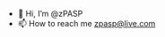- 👋 Hi, I’m @zPASP
- 📫 How to reach me zpasp@live.com

<!---
zPASP/zPASP is a ✨ special ✨ repository because its `README.md` (this file) appears on your GitHub profile.
You can click the Preview link to take a look at your changes.............,
--->
